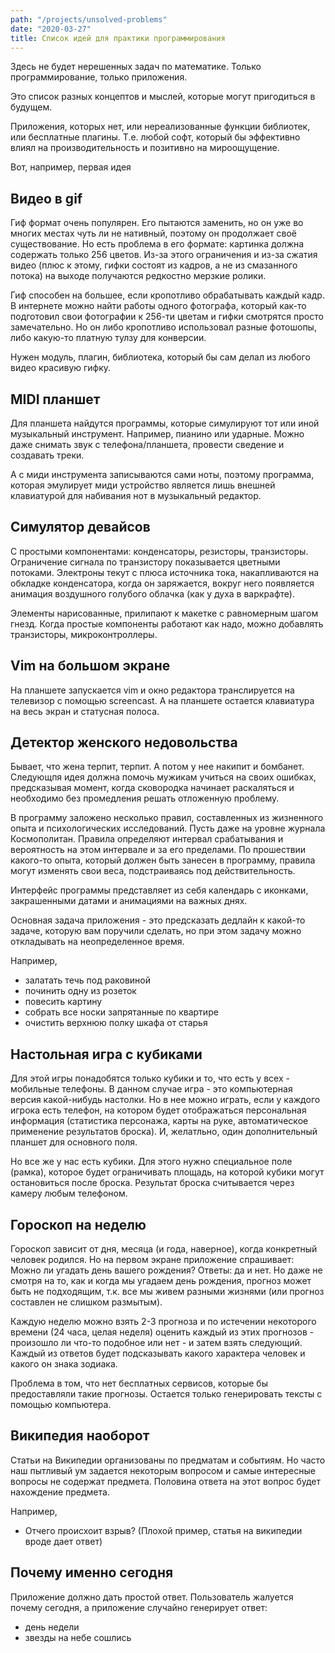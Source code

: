 ```yaml
---
path: "/projects/unsolved-problems"
date: "2020-03-27"
title: Список идей для практики программирования
---
```



Здесь не будет нерешенных задач по математике. Только программирование, только приложения.

Это список разных концептов и мыслей, которые могут пригодиться в будущем.

Приложения, которых нет, или нереализованные функции библиотек, или бесплатные плагины. Т.е. любой софт, который бы эффективно влиял на производительность и позитивно на мироощущение.

Вот, например, первая идея

## Видео в gif

Гиф формат очень популярен. Его пытаются заменить, но он уже во многих местах чуть ли не нативный, поэтому он продолжает своё существование. Но есть проблема в его формате: картинка должна содержать только 256 цветов. Из-за этого ограничения и из-за сжатия видео (плюс к этому, гифки состоят из кадров, а не из смазанного потока) на выходе получаются редкостно мерзкие ролики. 

Гиф способен на большее, если кропотливо обрабатывать каждый кадр. В интернете можно найти работы одного фотографа, который как-то подготовил свои фотографии к 256-ти цветам и гифки смотрятся просто замечательно. Но он либо кропотливо использовал разные фотошопы, либо какую-то платную тулзу для конверсии. 

Нужен модуль, плагин, библиотека, который бы сам делал из любого видео красивую гифку.

## MIDI планшет

Для планшета найдутся программы, которые симулируют тот или иной музыкальный инструмент. Например, пианино или ударные. Можно даже снимать звук с телефона/планшета, провести сведение и создавать треки.

А с миди инструмента записываются сами ноты, поэтому программа, которая эмулирует миди устройство является лишь внешней клавиатурой для набивания нот в музыкальный редактор.

## Симулятор девайсов

С простыми компонентами: конденсаторы, резисторы, транзисторы. Ограничение сигнала по транзистору показывается цветными потоками. Электроны текут с плюса источника тока, накапливаются на обкладке конденсатора, когда он заряжается, вокруг него появляется анимация воздушного голубого облачка (как у духа в варкрафте).

Элементы нарисованные, прилипают к макетке с равномерным шагом гнезд. Когда простые компоненты работают как надо, можно добавлять транзисторы, микроконтроллеры.

## Vim на большом экране

На планшете запускается vim и окно редактора транслируется на телевизор с помощью screencast. А на планшете остается клавиатура на весь экран и статусная полоса.

## Детектор женского недовольства

Бывает, что жена терпит, терпит. А потом у нее накипит и бомбанет. Следующпя идея должна помочь мужикам учиться на своих ошибках, предсказывая момент, когда сковородка начинает раскаляться и необходимо без промедления решать отложенную проблему.

В программу заложено несколько правил, составленных из жизненного опыта и психологических исследований. Пусть даже на уровне журнала Космополитан. Правила определяют интервал срабатывания и вероятность на этом интервале и за его пределами. По прошествии какого-то опыта, который должен быть занесен в программу, правила могут изменять свои веса, подстраиваясь под действительность.

Интерфейс программы представляет из себя календарь с иконками, закрашенными датами и анимациями на важных днях.

Основная задача приложения - это предсказать дедлайн к какой-то задаче, которую вам поручили сделать, но при этом задачу можно откладывать на неопределенное время.

Например,

- залатать течь под раковиной
- починить одну из розеток
- повесить картину
- собрать все носки запрятанные по квартире
- очистить верхнюю полку шкафа от старья

## Настольная игра с кубиками

Для этой игры понадобятся только кубики и то, что есть у всех - мобильные телефоны. В данном случае игра - это компьютерная версия какой-нибудь настолки. Но в нее можно играть, если у каждого игрока есть телефон, на котором будет отображаться персональная информация (статистика персонажа, карты на руке, автоматическое применение результатов броска). И, желатльно, один дополнительный планшет для основного поля.

Но все же у нас есть кубики. Для этого нужно специальное поле (рамка), которое будет ограничивать площадь, на которой кубики могут остановиться после броска. Результат броска считывается через камеру любым телефоном.

## Гороскоп на неделю

Гороскоп зависит от дня, месяца (и года, наверное), когда конкретный человек родился. Но на первом экране приложение спрашивает: Можно ли угадать день вашего рождения? Ответы: да и нет. Но даже не смотря на то, как и когда мы угадаем день рождения, прогноз может быть не подходящим, т.к. все мы живем разными жизнями (или прогноз составлен не слишком размытым).

Каждую неделю можно взять 2-3 прогноза и по истечении некоторого времени (24 часа, целая неделя) оценить каждый из этих прогнозов - произошло ли что-то подобное или нет - и затем взять следующий. Каждый из ответов будет подсказывать какого характера человек и какого он знака зодиака. 

Проблема в том, что нет бесплатных сервисов, которые бы предоставляли такие прогнозы. Остается только генерировать тексты с помощью компьютера.

## Википедия наоборот

Статьи на Википедии организованы по предматам и событиям. Но часто наш пытливый ум задается некоторым вопросом и самые интересные вопросы не содержат предмета. Половина ответа на этот вопрос будет нахождение предмета.

Например,

- Отчего происхоит взрыв? (Плохой пример, статья на википедии вроде дает ответ)

## Почему именно сегодня

Приложение должно дать простой ответ. Пользователь жалуется почему сегодня, а приложение случайно генерирует ответ:

- день недели
- звезды на небе сошлись
